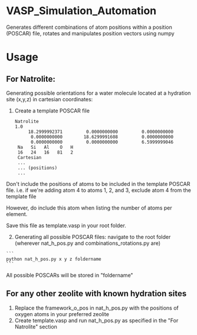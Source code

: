 # VASP_Simulation_Automation
Generates different combinations of atom positions within a position (POSCAR) file, rotates and manipulates position vectors using numpy

# Usage
## For Natrolite:
Generating possible orientations for a water molecule located at a hydration site (x,y,z) in cartesian coordinates:
 1. Create a template POSCAR file 
    ```
    Natrolite
    1.0
         18.2999992371         0.0000000000         0.0000000000
          0.0000000000        18.6299991608         0.0000000000
          0.0000000000         0.0000000000         6.5999999046
     Na   Si   Al    O   H
     16   24   16   81   2
     Cartesian
     ...
     ... (positions)
     ...
     ```
   Don't include the positions of atoms to be included in the template POSCAR file. 
   i.e. if we're adding atom 4 to atoms 1, 2, and 3, exclude atom 4 from the template file
   
   However, do include this atom when listing the number of atoms per element.
   
   Save this file as template.vasp in your root folder.
   
  2. Generating all possible POSCAR files:
    navigate to the root folder (wherever nat_h_pos.py and combinations_rotations.py are)
    
    ```
    python nat_h_pos.py x y z foldername
    ```
    
   All possible POSCARs will be stored in "foldername"
 ## For any other zeolite with known hydration sites 
 1. Replace the framework_o_pos in nat_h_pos.py with the positions of oxygen atoms in your preferred zeolite
 2. Create template.vasp and run nat_h_pos.py as specified in the "For Natrolite" section
     
